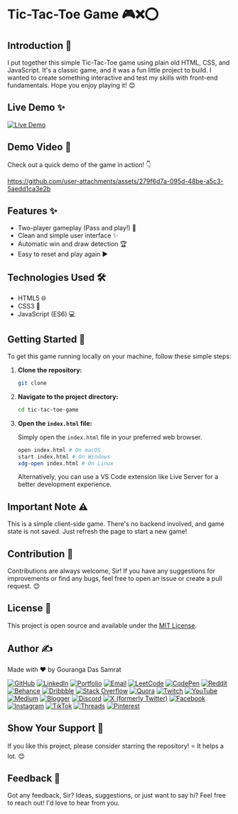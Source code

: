 
# Tic-Tac-Toe Game 🎮❌⭕

## Introduction 👋

I put together this simple Tic-Tac-Toe game using plain old HTML, CSS, and JavaScript. It's a classic game, and it was a fun little project to build. I wanted to create something interactive and test my skills with front-end fundamentals. Hope you enjoy playing it! 😊

## Live Demo ✨

[![Live Demo](https://img.shields.io/badge/Live%20Demo-Visit-brightgreen?style=for-the-badge)](https://tic-tac-toe-game-app-three.vercel.app/)

## Demo Video 🎥

Check out a quick demo of the game in action! 👇

https://github.com/user-attachments/assets/279f6d7a-095d-48be-a5c3-5aedd1ca3e2b

## Features ✨

* Two-player gameplay (Pass and play!) 👫
* Clean and simple user interface ✨
* Automatic win and draw detection 🏆
* Easy to reset and play again ▶️

## Technologies Used 🛠️

* HTML5 🌐
* CSS3 💅
* JavaScript (ES6) 💻

## Getting Started 🚀

To get this game running locally on your machine, follow these simple steps:

1.  **Clone the repository:**

    ```bash
    git clone
    ```

2.  **Navigate to the project directory:**

    ```bash
    cd tic-tac-toe-game
    ```

3.  **Open the `index.html` file:**

    Simply open the `index.html` file in your preferred web browser.

    ```bash
    open index.html # On macOS
    start index.html # On Windows
    xdg-open index.html # On Linux
    ```

    Alternatively, you can use a VS Code extension like Live Server for a better development experience.

## Important Note ⚠️

This is a simple client-side game. There's no backend involved, and game state is not saved. Just refresh the page to start a new game!

## Contribution 🙏

Contributions are always welcome, Sir! If you have any suggestions for improvements or find any bugs, feel free to open an issue or create a pull request. 😊

## License 📝

This project is open source and available under the [MIT License](https://opensource.org/licenses/MIT).

## Author ✍️

Made with ❤️ by Gouranga Das Samrat

[![GitHub](https://img.shields.io/badge/GitHub-100000?style=for-the-badge&logo=github&logoColor=white)](https://github.com/GourangaDasSamrat)
[![LinkedIn](https://img.shields.io/badge/LinkedIn-0077B5?style=for-the-badge&logo=linkedin&logoColor=white)](https://linkedin.com/in/gouranga-das-samrat)
[![Portfolio](https://img.shields.io/badge/Portfolio-FF5722?style=for-the-badge&logo=chrome&logoColor=white)](https://gourangadas.netlify.app/)
[![Email](https://img.shields.io/badge/Email-D14836?style=for-the-badge&logo=gmail&logoColor=white)](mailto:gouranga.das.khulna@gmail.com)
[![LeetCode](https://img.shields.io/badge/LeetCode-000000?style=for-the-badge&logo=leetcode&logoColor=yellow)](https://leetcode.com/u/gourangadassamrat/)
[![CodePen](https://img.shields.io/badge/CodePen-000000?style=for-the-badge&logo=codepen&logoColor=white)](https://codepen.io/gouranga-das-samrat)
[![Reddit](https://img.shields.io/badge/Reddit-FF4500?style=for-the-badge&logo=reddit&logoColor=white)](https://www.reddit.com/user/Capable-Plantain8709/)
[![Behance](https://img.shields.io/badge/Behance-1769FF?style=for-the-badge&logo=behance&logoColor=white)](https://www.behance.net/gourangsamrat)
[![Dribbble](https://img.shields.io/badge/Dribbble-EA4C89?style=for-the-badge&logo=dribbble&logoColor=white)](https://dribbble.com/gourangadassamrat)
[![Stack Overflow](https://img.shields.io/badge/Stack%20Overflow-F58025?style=for-the-badge&logo=stackoverflow&logoColor=white)](https://stackoverflow.com/users/27733996/gouranga-das-samrat?tab=profile)
[![Quora](https://img.shields.io/badge/Quora-B92B27?style=for-the-badge&logo=quora&logoColor=white)](https://www.quora.com/profile/Gouranga-Das-Samrat)
[![Twitch](https://img.shields.io/badge/Twitch-9146FF?style=for-the-badge&logo=twitch&logoColor=white)](https://www.twitch.tv/gourangadassamrat)
[![YouTube](https://img.shields.io/badge/YouTube-FF0000?style=for-the-badge&logo=youtube&logoColor=white)](https://www.youtube.com/@GourangaDasSamrat)
[![Medium](https://img.shields.io/badge/Medium-12100E?style=for-the-badge&logo=medium&logoColor=white)](https://medium.com/@gouranga.das.khulna)
[![Blogger](https://img.shields.io/badge/Blogger-FF5722?style=for-the-badge&logo=blogger&logoColor=white)](https://gourangadassamrat.blogspot.com/)
[![Discord](https://img.shields.io/badge/Discord-5865F2?style=for-the-badge&logo=discord&logoColor=white)](https://discord.gg/jnZStfKW7v)
[![X (formerly Twitter)](https://img.shields.io/badge/X-000000?style=for-the-badge&logo=x&logoColor=white)](https://x.com/gouranga_khulna)
[![Facebook](https://img.shields.io/badge/Facebook-1877F2?style=for-the-badge&logo=facebook&logoColor=white)](https://www.facebook.com/gourangadassamrat)
[![Instagram](https://img.shields.io/badge/Instagram-E4405F?style=for-the-badge&logo=instagram&logoColor=white)](https://instagram.com/gouranga.das.khulna)
[![TikTok](https://img.shields.io/badge/TikTok-000000?style=for-the-badge&logo=tiktok&logoColor=white)](https://www.tiktok.com/@gourangadassamrat)
[![Threads](https://img.shields.io/badge/Threads-000000?style=for-the-badge&logo=threads&logoColor=white)](https://www.threads.net/@gouranga.das.khulna)
[![Pinterest](https://img.shields.io/badge/Pinterest-E60023?style=for-the-badge&logo=pinterest&logoColor=white)](https://pinterest.com/gourangadaskhulna)

## Show Your Support 🙌

If you like this project, please consider starring the repository! ⭐ It helps a lot. 😊

## Feedback 💬

Got any feedback, Sir? Ideas, suggestions, or just want to say hi? Feel free to reach out! I'd love to hear from you. 
